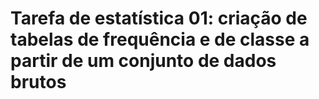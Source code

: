 # Tarefa de estatística 01: criação de tabelas de frequência e de classe a partir de um conjunto de dados brutos
